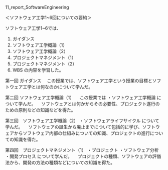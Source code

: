 11_report_SoftwareEngineering

＜ソフトウェア工学1~6回についての要約＞

ソフトウェア工学1~6では、
1.  ガイダンス
2.  ソフトウェア工学概論（1）
3.  ソフトウェア工学概論（2）
4.  プロジェクトマネジメント（1）
5.  プロジェクトマネジメント（2）
6.  WBS
の内容を学習した。

第一回  ガイダンス
　この授業では、ソフトウェア工学という授業の目標とソフトウェア工学とは何なのかについて学んだ。

第二回  ソフトウェア工学概論（1）
　この授業では
 ・ソフトウェア工学概論
 について学んだ。
　ソフトウェアとは何かからその必要性、プロジェクト遂行のための原則などの知識などを得た。

第三回　ソフトウェア工学概論（2）
・ソフトウェアライフサイクル
について学んだ。
　ソフトウェアの誕生から廃止までについて包括的に学び、ソフトウェアからソフトウェア内部の仕組みについての知識、プロジェクトの進行についての知識を得た。　

第四回　プロジェクトマネジメント（1）
・プロジェクト
・ソフトウェア分析
・開発プロセス
について学んだ。
　プロジェクトの種類、ソフトウェアの評価法から、開発の方法の種類などについての知識を得た。






